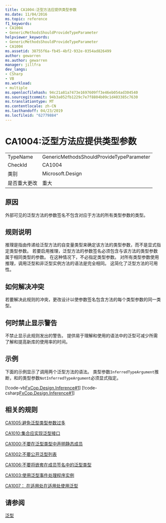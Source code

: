 ```yaml
---
title: CA1004:泛型方法应提供类型参数
ms.date: 11/04/2016
ms.topic: reference
f1_keywords:
- CA1004
- GenericMethodsShouldProvideTypeParameter
helpviewer_keywords:
- GenericMethodsShouldProvideTypeParameter
- CA1004
ms.assetid: 38755f6a-fb45-4bf2-932e-0354ad826499
author: gewarren
ms.author: gewarren
manager: jillfra
dev_langs:
- CSharp
- VB
ms.workload:
- multiple
ms.openlocfilehash: 94c21a81a7473e1697609ff3e46eb054ad304540
ms.sourcegitcommit: 94b3a052fb1229c7e7f8804b09c1d403385c7630
ms.translationtype: MT
ms.contentlocale: zh-CN
ms.lasthandoff: 04/23/2019
ms.locfileid: "62779884"
---
```

# <a name="ca1004-generic-methods-should-provide-type-parameter"></a>CA1004:泛型方法应提供类型参数

|||
|-|-|
|TypeName|GenericMethodsShouldProvideTypeParameter|
|CheckId|CA1004|
|类别|Microsoft.Design|
|是否重大更改|重大|

## <a name="cause"></a>原因
 外部可见的泛型方法的参数签名不包含对应于方法的所有类型参数的类型。

## <a name="rule-description"></a>规则说明
 推理是指由传递给泛型方法的自变量类型来确定该方法的类型参数，而不是显式指定类型参数。 若要启用推理，泛型方法的参数签名必须包含与该方法的类型参数属于相同类型的参数。 在这种情况下，不必指定类型参数。 对所有类型参数使用推理，调用泛型和非泛型实例方法的语法是完全相同。 这简化了泛型方法的可用性。

## <a name="how-to-fix-violations"></a>如何解决冲突
 若要解决此规则的冲突，更改设计以使参数签名包含方法的每个类型参数的同一类型。

## <a name="when-to-suppress-warnings"></a>何时禁止显示警告
 不禁止显示此规则发出的警告。 提供易于理解和使用的语法中的泛型可减少所需了解和提高新库的使用率的时间。

## <a name="example"></a>示例
 下面的示例显示了调用两个泛型方法的语法。 类型参数`InferredTypeArgument`推断，和的类型参数`NotInferredTypeArgument`必须显式指定。

 [!code-vb[FxCop.Design.Inference#1](../code-quality/codesnippet/VisualBasic/ca1004-generic-methods-should-provide-type-parameter_1.vb)]
 [!code-csharp[FxCop.Design.Inference#1](../code-quality/codesnippet/CSharp/ca1004-generic-methods-should-provide-type-parameter_1.cs)]

## <a name="related-rules"></a>相关的规则
 [CA1005:避免泛型类型参数过多](../code-quality/ca1005-avoid-excessive-parameters-on-generic-types.md)

 [CA1010:集合应实现泛型接口](../code-quality/ca1010-collections-should-implement-generic-interface.md)

 [CA1000:不要在泛型类型中声明静态成员](../code-quality/ca1000-do-not-declare-static-members-on-generic-types.md)

 [CA1002:不要公开泛型列表](../code-quality/ca1002-do-not-expose-generic-lists.md)

 [CA1006:不要将嵌套在成员签名中的泛型类型](../code-quality/ca1006-do-not-nest-generic-types-in-member-signatures.md)

 [CA1003:使用泛型事件处理程序实例](../code-quality/ca1003-use-generic-event-handler-instances.md)

 [CA1007： 在适用处在适用处使用泛型](../code-quality/ca1007-use-generics-where-appropriate.md)

## <a name="see-also"></a>请参阅
 [泛型](/dotnet/csharp/programming-guide/generics/index)